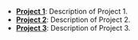 
- **[Project 1](./Project1)**: Description of Project 1.
- **[Project 2](./Project2)**: Description of Project 2.
- **[Project 3](./project3)**: Description of Project 3.
